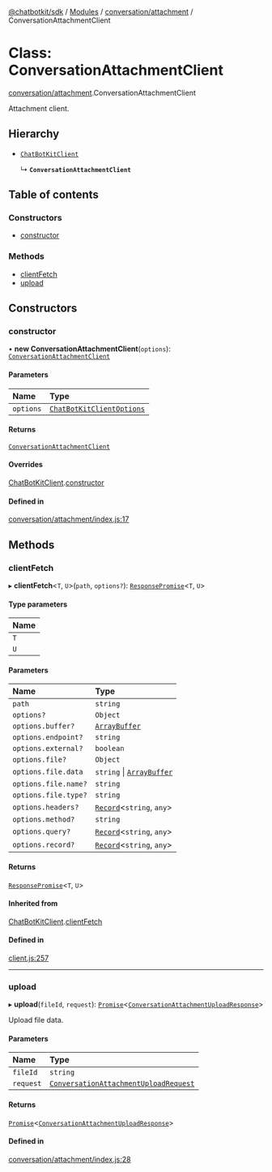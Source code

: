 [@chatbotkit/sdk](../README.md) / [Modules](../modules.md) / [conversation/attachment](../modules/conversation_attachment.md) / ConversationAttachmentClient

# Class: ConversationAttachmentClient

[conversation/attachment](../modules/conversation_attachment.md).ConversationAttachmentClient

Attachment client.

## Hierarchy

- [`ChatBotKitClient`](client.ChatBotKitClient.md)

  ↳ **`ConversationAttachmentClient`**

## Table of contents

### Constructors

- [constructor](conversation_attachment.ConversationAttachmentClient.md#constructor)

### Methods

- [clientFetch](conversation_attachment.ConversationAttachmentClient.md#clientfetch)
- [upload](conversation_attachment.ConversationAttachmentClient.md#upload)

## Constructors

### constructor

• **new ConversationAttachmentClient**(`options`): [`ConversationAttachmentClient`](conversation_attachment.ConversationAttachmentClient.md)

#### Parameters

| Name | Type |
| :------ | :------ |
| `options` | [`ChatBotKitClientOptions`](../interfaces/client.ChatBotKitClientOptions.md) |

#### Returns

[`ConversationAttachmentClient`](conversation_attachment.ConversationAttachmentClient.md)

#### Overrides

[ChatBotKitClient](client.ChatBotKitClient.md).[constructor](client.ChatBotKitClient.md#constructor)

#### Defined in

[conversation/attachment/index.js:17](https://github.com/chatbotkit/node-sdk/blob/main/packages/sdk/src/conversation/attachment/index.js#L17)

## Methods

### clientFetch

▸ **clientFetch**\<`T`, `U`\>(`path`, `options?`): [`ResponsePromise`](client.ResponsePromise.md)\<`T`, `U`\>

#### Type parameters

| Name |
| :------ |
| `T` |
| `U` |

#### Parameters

| Name | Type |
| :------ | :------ |
| `path` | `string` |
| `options?` | `Object` |
| `options.buffer?` | [`ArrayBuffer`]( https://developer.mozilla.org/docs/Web/JavaScript/Reference/Global_Objects/ArrayBuffer ) |
| `options.endpoint?` | `string` |
| `options.external?` | `boolean` |
| `options.file?` | `Object` |
| `options.file.data` | `string` \| [`ArrayBuffer`]( https://developer.mozilla.org/docs/Web/JavaScript/Reference/Global_Objects/ArrayBuffer ) |
| `options.file.name?` | `string` |
| `options.file.type?` | `string` |
| `options.headers?` | [`Record`]( https://www.typescriptlang.org/docs/handbook/utility-types.html#recordkeys-type )\<`string`, `any`\> |
| `options.method?` | `string` |
| `options.query?` | [`Record`]( https://www.typescriptlang.org/docs/handbook/utility-types.html#recordkeys-type )\<`string`, `any`\> |
| `options.record?` | [`Record`]( https://www.typescriptlang.org/docs/handbook/utility-types.html#recordkeys-type )\<`string`, `any`\> |

#### Returns

[`ResponsePromise`](client.ResponsePromise.md)\<`T`, `U`\>

#### Inherited from

[ChatBotKitClient](client.ChatBotKitClient.md).[clientFetch](client.ChatBotKitClient.md#clientfetch)

#### Defined in

[client.js:257](https://github.com/chatbotkit/node-sdk/blob/main/packages/sdk/src/client.js#L257)

___

### upload

▸ **upload**(`fileId`, `request`): [`Promise`]( https://developer.mozilla.org/docs/Web/JavaScript/Reference/Global_Objects/Promise )\<[`ConversationAttachmentUploadResponse`](../modules/conversation_attachment_v1.md#conversationattachmentuploadresponse)\>

Upload file data.

#### Parameters

| Name | Type |
| :------ | :------ |
| `fileId` | `string` |
| `request` | [`ConversationAttachmentUploadRequest`](../modules/conversation_attachment_v1.md#conversationattachmentuploadrequest) |

#### Returns

[`Promise`]( https://developer.mozilla.org/docs/Web/JavaScript/Reference/Global_Objects/Promise )\<[`ConversationAttachmentUploadResponse`](../modules/conversation_attachment_v1.md#conversationattachmentuploadresponse)\>

#### Defined in

[conversation/attachment/index.js:28](https://github.com/chatbotkit/node-sdk/blob/main/packages/sdk/src/conversation/attachment/index.js#L28)
